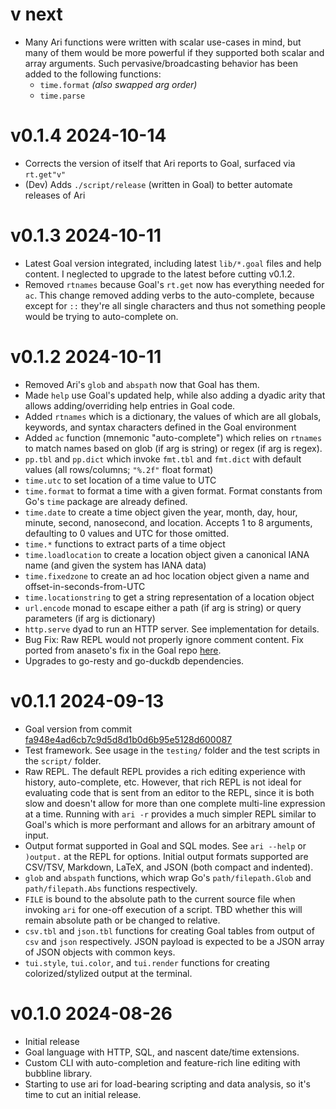 # v next

- Many Ari functions were written with scalar use-cases in mind, but many of them would be more powerful if they supported both scalar and array arguments. Such pervasive/broadcasting behavior has been added to the following functions:
  - `time.format` _(also swapped arg order)_
  - `time.parse`

# v0.1.4 2024-10-14

- Corrects the version of itself that Ari reports to Goal, surfaced via `rt.get"v"`
- (Dev) Adds `./script/release` (written in Goal) to better automate releases of Ari

# v0.1.3 2024-10-11

- Latest Goal version integrated, including latest `lib/*.goal` files and help content. I neglected to upgrade to the latest before cutting v0.1.2.
- Removed `rtnames` because Goal's `rt.get` now has everything needed for `ac`. This change removed adding verbs to the auto-complete, because except for `::` they're all single characters and thus not something people would be trying to auto-complete on.

# v0.1.2 2024-10-11

- Removed Ari's `glob` and `abspath` now that Goal has them.
- Made `help` use Goal's updated help, while also adding a dyadic arity that allows adding/overriding help entries in Goal code.
- Added `rtnames` which is a dictionary, the values of which are all globals, keywords, and syntax characters defined in the Goal environment
- Added `ac` function (mnemonic "auto-complete") which relies on `rtnames` to match names based on glob (if arg is string) or regex (if arg is regex).
- `pp.tbl` and `pp.dict` which invoke `fmt.tbl` and `fmt.dict` with default values (all rows/columns; `"%.2f"` float format)
- `time.utc` to set location of a time value to UTC
- `time.format` to format a time with a given format. Format constants from Go's `time` package are already defined.
- `time.date` to create a time object given the year, month, day, hour, minute, second, nanosecond, and location. Accepts 1 to 8 arguments, defaulting to 0 values and UTC for those omitted.
- `time.*` functions to extract parts of a time object
- `time.loadlocation` to create a location object given a canonical IANA name (and given the system has IANA data)
- `time.fixedzone` to create an ad hoc location object given a name and offset-in-seconds-from-UTC
- `time.locationstring` to get a string representation of a location object
- `url.encode` monad to escape either a path (if arg is string) or query parameters (if arg is dictionary)
- `http.serve` dyad to run an HTTP server. See implementation for details.
- Bug Fix: Raw REPL would not properly ignore comment content. Fix ported from anaseto's fix in the Goal repo [here](https://codeberg.org/anaseto/goal/commit/ec3e8a97179fd6ff8bfe035504cf0a9b506312c).
- Upgrades to go-resty and go-duckdb dependencies.

# v0.1.1 2024-09-13

- Goal version from commit [fa948e4ad6cb7c9d5d8d1b0d6b95e5128d600087](https://codeberg.org/anaseto/goal/commit/fa948e4ad6cb7c9d5d8d1b0d6b95e5128d600087)
- Test framework. See usage in the `testing/` folder and the test scripts in the `script/` folder.
- Raw REPL. The default REPL provides a rich editing experience with history, auto-complete, etc.
  However, that rich REPL is not ideal for evaluating code that is sent from an editor to the REPL,
  since it is both slow and doesn't allow for more than one complete multi-line expression at a time.
  Running with `ari -r` provides a much simpler REPL similar to Goal's which is more performant and
  allows for an arbitrary amount of input.
- Output format supported in Goal and SQL modes. See `ari --help` or `)output.` at the REPL for options.
  Initial output formats supported are CSV/TSV, Markdown, LaTeX, and JSON (both compact and indented).
- `glob` and `abspath` functions, which wrap Go's `path/filepath.Glob` and `path/filepath.Abs`
  functions respectively.
- `FILE` is bound to the absolute path to the current source file when invoking `ari` for one-off execution of a script.
  TBD whether this will remain absolute path or be changed to relative.
- `csv.tbl` and `json.tbl` functions for creating Goal tables from output of `csv` and `json` respectively.
  JSON payload is expected to be a JSON array of JSON objects with common keys.
- `tui.style`, `tui.color`, and `tui.render` functions for creating colorized/stylized output at the terminal.

# v0.1.0 2024-08-26

- Initial release
- Goal language with HTTP, SQL, and nascent date/time extensions.
- Custom CLI with auto-completion and feature-rich line editing with bubbline library.
- Starting to use ari for load-bearing scripting and data analysis, so it's time to cut an initial release.

